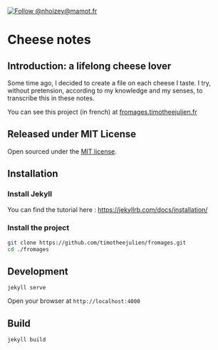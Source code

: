 [![Follow @nhoizey@mamot.fr](https://img.shields.io/badge/Follow%20%40tim-%235b5bf8?style=flat&logo=mastodon&logoColor=white&link=https%3A%2F%2Fmastodon.design%2F%40timothee)](https://mastodon.design/@timothee)

# Cheese notes

## Introduction: a lifelong cheese lover

Some time ago, I decided to create a file on each cheese I taste. I try, without pretension, according to my knowledge and my senses, to transcribe this in these notes.

You can see this project (in french) at [fromages.timotheejulien.fr](https://fromages.timotheejulien.fr)

## Released under MIT License

Open sourced under the [MIT license](LICENSE.md).

## Installation

### Install Jekyll
You can find the tutorial here : https://jekyllrb.com/docs/installation/

### Install the project

```bash
git clone https://github.com/timotheejulien/fromages.git
cd ./fromages
```

## Development

```
jekyll serve
```

Open your browser at `http://localhost:4000`

## Build

```
jekyll build
```

